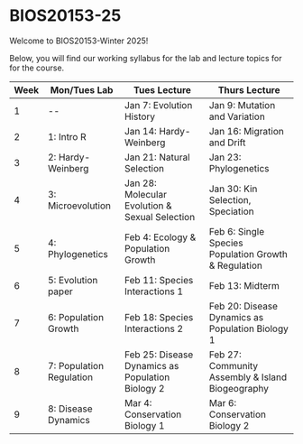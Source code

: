 # BIOS20153-25

Welcome to BIOS20153-Winter 2025!

Below, you will find our working syllabus for the lab and lecture topics for for the course. 

| Week | Mon/Tues Lab                                 | Tues Lecture                 | Thurs Lecture                  | 
| ---- | -----------                                  | -----------                  | -----------                    |
| 1    | --                                           | Jan 7: Evolution History     | Jan 9: Mutation and Variation  | 
| 2    | 1: Intro R                                   | Jan 14: Hardy-Weinberg       | Jan 16: Migration and Drift 
| 3    | 2: Hardy-Weinberg                            | Jan 21: Natural Selection    | Jan 23: Phylogenetics  |
| 4    | 3: Microevolution                            | Jan 28: Molecular Evolution & Sexual Selection | Jan 30: Kin Selection, Speciation | 
| 5    | 4: Phylogenetics                             | Feb 4: Ecology & Population Growth | Feb 6: Single Species Population Growth & Regulation |
| 6    | 5: Evolution paper                           | Feb 11: Species Interactions 1 | Feb 13: Midterm        |
| 7    | 6: Population Growth                         | Feb 18: Species Interactions 2 | Feb 20: Disease Dynamics as Population Biology 1
| 8    | 7: Population Regulation                     | Feb 25: Disease Dynamics as Population Biology 2 | Feb 27: Community Assembly & Island Biogeography |
| 9    | 8: Disease Dynamics                          |  Mar 4: Conservation Biology 1  | Mar 6: Conservation Biology 2

